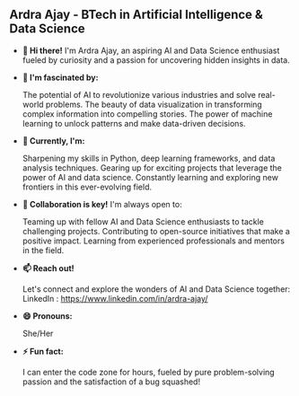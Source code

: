 ##  Ardra Ajay - BTech in Artificial Intelligence  & Data Science 

-  **👋 Hi there!**
     I'm Ardra Ajay, an aspiring AI and Data Science enthusiast fueled by curiosity and a passion for uncovering hidden insights in data.
   
-  **👀 I'm fascinated by:**

   The potential of AI to revolutionize various industries and solve real-world problems. 
   The beauty of data visualization in transforming complex information into compelling stories.
   The power of machine learning to unlock patterns and make data-driven decisions.
  
-  **🌱 Currently, I'm:**

   Sharpening my skills in Python, deep learning frameworks, and data analysis techniques.
   Gearing up for exciting projects that leverage the power of AI and data science.
   Constantly learning and exploring new frontiers in this ever-evolving field.
  
- **🤝  Collaboration is key!** I'm always open to:

   Teaming up with fellow AI and Data Science enthusiasts to tackle challenging projects.
   Contributing to open-source initiatives that make a positive impact.
   Learning from experienced professionals and mentors in the field.

-  **📫 Reach out!**

    Let's connect and explore the wonders of AI and Data Science together:
    LinkedIn : https://www.linkedin.com/in/ardra-ajay/
  
-  **😄 Pronouns:** 
   
    She/Her

-  **⚡ Fun fact:**

   I can enter the code zone for hours, fueled by pure problem-solving passion and the satisfaction of a bug squashed! 

<!---
ardra1111/ardra1111 is a ✨ special ✨ repository because its `README.md` (this file) appears on your GitHub profile.
You can click the Preview link to take a look at your changes.
--->
















